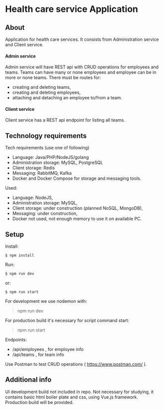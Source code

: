 # Health care service Application

## About

Application for health care services. It consists from Administration service and Client service.

#### Admin service
Admin service will have REST api with CRUD operations for employees and teams. Teams can have many or none employees and employee can be in more or none teams.
There must be routes for:
* creating and deleting teams,
* creating and deleting employees,
* attaching and detaching an employee to/from a team.

#### Client service
Client service has a REST api endpoint for listing all teams.

## Technology requirements

Tech requirements (use one of following)
* Language: Java/PHP/NodeJS/golang
* Administration storage: MySQL, PostgreSQL
* Client storage: Redis
* Messaging: RabbitMQ, Kafka
* Docker and Docker Compose for storage and messaging tools.

Used:
* Language: NodeJS,
* Administration storage: MySQL,
* Client storage: under construction (planned NoSQL, MongoDB),
* Messaging: under construction,
* Docker not used, not enough memory to use it on available PC.

## Setup

Install: 

```
$ npm install
```

Run:
```
$ npm run dev
```

or:

```
$ npm run start
```

For development we use nodemon with:
> npm run dev

For production build it's necessary for script command start:
> npm run start

Endpoints:
* /api/employees , for employee info
* /api/teams , for team info

Use Postman to test CRUD operations ( https://www.postman.com/ ).

## Additional info

UI development build not included in repo. Not necessary for studying, it contains basic html boiler plate and css, using Vue.js framework. Production build will be provided.